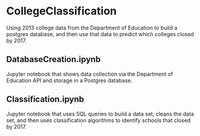 # CollegeClassification
Using 2013 college data from the Department of Education to build a postgres database, and then use that data to predict which colleges closed by 2017.

## DatabaseCreation.ipynb

Jupyter notebook that shows data collection via the Department of Education API and storage in a Postgres database.

## Classification.ipynb

Jupyter notebook that uses SQL queries to build a data set, cleans the data set, and then uses classification algorithms to identify schools that closed by 2017.
